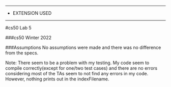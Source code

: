 **********
* EXTENSION USED
***********
#cs50 Lab 5


###cs50 Winter 2022

###Assumptions
No assumptions were made and there was no difference from the specs.

Note: There seem to be a problem with my testing. My code seem to compile correctly(except for one/two test cases) and there are no errors considering most of the TAs seem to not find any errors in my code. However, nothing prints out in the indexFilename.

